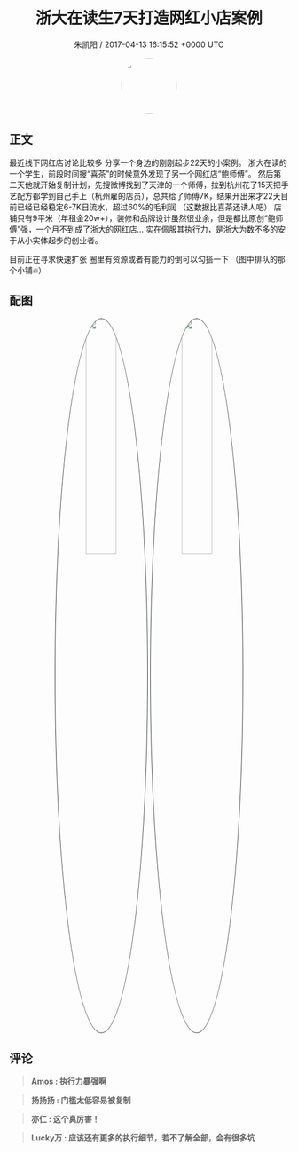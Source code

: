 <h1 align="center">浙大在读生7天打造网红小店案例</h1>
<p align="center">
    <a>朱凯阳 / 2017-04-13 16:15:52 &#43;0000 UTC</a>
</p>

<div align="center">
    <img src="https://images.zsxq.com/FkoDVFuidtuialzmr97OSwHnfTDM?e=1590940799&amp;token=kIxbL07-8jAj8w1n4s9zv64FuZZNEATmlU_Vm6zD:jPRS5GxcEUdCkEJFccSWc25T5bY=" width="100" height="100" style="border:1px solid;border-radius:50%; color:#ffffff"/>
</div>

## 正文

<div>
最近线下网红店讨论比较多
分享一个身边的刚刚起步22天的小案例。
浙大在读的一个学生，前段时间搜“喜茶”的时候意外发现了另一个网红店“鲍师傅”。
然后第二天他就开始复制计划，先搜微博找到了天津的一个师傅，拉到杭州花了15天把手艺配方都学到自己手上（杭州雇的店员），总共给了师傅7K，结果开出来才22天目前已经已经稳定6-7K日流水，超过60%的毛利润
（这数据比喜茶还诱人吧）
店铺只有9平米（年租金20w&#43;），装修和品牌设计虽然很业余，但是都比原创“鲍师傅”强，一个月不到成了浙大的网红店…  
实在佩服其执行力，是浙大为数不多的安于从小实体起步的创业者。

目前正在寻求快速扩张
圈里有资源或者有能力的倒可以勾搭一下
（图中排队的那个小铺🔥）
</div>

## 配图
<div class="image" align="center">

<img src="https://images.zsxq.com/FhhpjxeUstE-o4bTrgq38r7v77b4?imageMogr2/auto-orient/thumbnail/800x/format/jpg/blur/1x0/quality/75&amp;e=1590940799&amp;token=kIxbL07-8jAj8w1n4s9zv64FuZZNEATmlU_Vm6zD:GZ2kt2M8ZwBFAib1iBFuDURYPTE=" width="33%" height="33%" style="border:1px solid;border-radius:50%; color:#3c3f41"/>

<img src="https://images.zsxq.com/FkFxzreJAV38ZmhEFipCMOk6k4ZZ?e=1590940799&amp;token=kIxbL07-8jAj8w1n4s9zv64FuZZNEATmlU_Vm6zD:7ijM2TgHPQ9UCGItWIKN-EfiAsA=" width="33%" height="33%" style="border:1px solid;border-radius:50%; color:#3c3f41"/>

</div>

## 评论

<div align="left">
<div>

<blockquote >
<span> <strong>Amos : 执行力暴强啊 </strong></span>
</blockquote>

<blockquote >
<span> <strong>扬扬扬 : 门槛太低容易被复制 </strong></span>
</blockquote>

<blockquote >
<span> <strong>亦仁 : 这个真厉害！ </strong></span>
</blockquote>

<blockquote >
<span> <strong>Lucky万 : 应该还有更多的执行细节，若不了解全部，会有很多坑 </strong></span>
</blockquote>

</div>
</div>